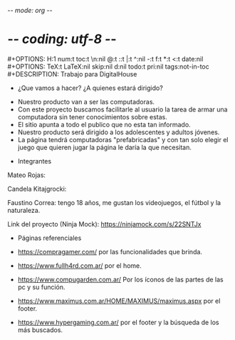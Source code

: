  -*- mode: org -*-
# -*- coding: utf-8 -*-
#+OPTIONS:   H:1 num:t toc:t \n:nil @:t ::t |:t ^:nil -:t f:t *:t <:t date:nil
#+OPTIONS:   TeX:t LaTeX:nil skip:nil d:nil todo:t pri:nil tags:not-in-toc
#+DESCRIPTION: Trabajo para DigitalHouse










* ¿Que vamos a hacer? ¿A quienes estará dirigido?
- Nuestro producto van a ser las computadoras.
- Con este proyecto buscamos facilitarle al usuario la tarea de armar una computadora sin tener conocimientos sobre estas. 
- El sitio apunta a todo el publico que no esta tan informado.
- Nuestro producto será dirigido a los adolescentes y adultos jóvenes.
- La página tendrá computadoras "prefabricadas" y con tan solo elegir el juego que quieren jugar la página le daría la que necesitan.

* Integrantes

Mateo Rojas:

Candela Kitajgrocki:

Faustino Correa: tengo 18 años, me gustan los videojuegos, el fútbol y la naturaleza.



Link del proyecto (Ninja Mock): https://ninjamock.com/s/22SNTJx



* Páginas referenciales


- https://compragamer.com/   por las funcionalidades que brinda.

- https://www.fullh4rd.com.ar/ por el home.

- https://www.compugarden.com.ar/ Por los íconos de las partes de las pc y su función.

- https://www.maximus.com.ar/HOME/MAXIMUS/maximus.aspx por el footer.

- https://www.hypergaming.com.ar/ por el footer y la búsqueda de los más buscados.

